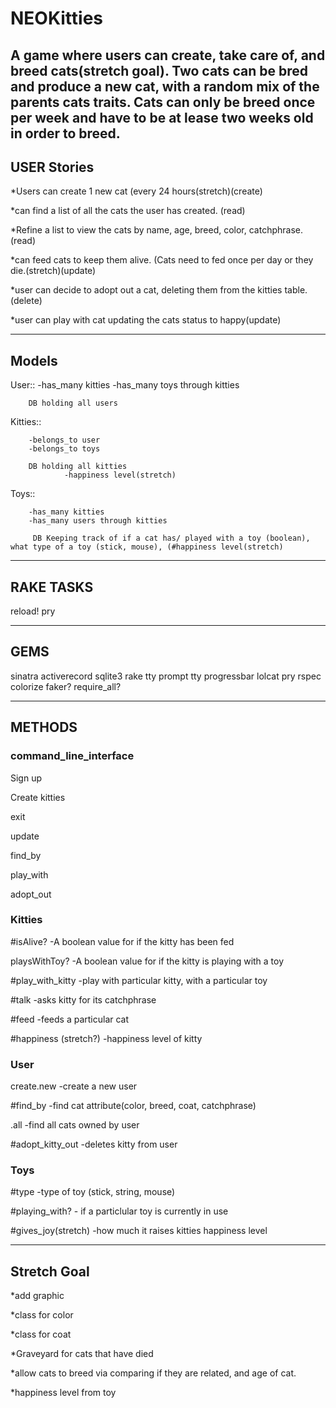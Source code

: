 # NEOKitties

## A game where users can create, take care of, and breed cats(stretch goal). Two cats can be bred and produce a new cat, with a random mix of the parents cats traits. Cats can only be breed once per week and have to be at lease two weeks old in order to breed. 




## USER Stories

*Users can create 1 new cat (every 24 hours(stretch)(create)

*can find a list of all the cats the user has created. (read)

*Refine a list to view the cats by name, age, breed, color, catchphrase.(read)

*can feed cats to keep them alive. (Cats need to fed once per day or they die.(stretch)(update)

*user can decide to adopt out a cat, deleting them from the kitties table.(delete)

*user can play with cat updating the cats status to happy(update)

------------------------------------------------------------------


## Models 

User:: 
        -has_many kitties
        -has_many toys through kitties
        
        DB holding all users

Kitties::

        -belongs_to user
        -belongs_to toys
        
        DB holding all kitties 
                -happiness level(stretch)


Toys::

        -has_many kitties
        -has_many users through kitties
        
         DB Keeping track of if a cat has/ played with a toy (boolean), what type of a toy (stick, mouse), (#happiness level(stretch)


<!-- Adoption::???

        -has_many users through kitties
        
        DB holding all of the kitties available for adoption -->
     
------------------------------------------------------------------

## RAKE TASKS

reload!
pry

------------------------------------------------------------------

## GEMS
sinatra
activerecord
sqlite3
rake
tty prompt
tty progressbar
lolcat
pry
rspec
colorize 
faker?
require_all?

-----------------------------------------------------------------

## METHODS

### command_line_interface

Sign up

Create kitties

exit

update 

find_by

play_with

adopt_out

### Kitties

#isAlive?
        -A boolean value for if the kitty has been fed

playsWithToy?
        -A boolean value for if the kitty is playing with a toy

#play_with_kitty
        -play with particular kitty, with a particular toy

#talk
        -asks kitty for its catchphrase

#feed 
        -feeds a particular cat

#happiness (stretch?)
        -happiness level of kitty

### User

create.new
        -create a new user

#find_by
        -find cat attribute(color, breed, coat, catchphrase)

.all 
        -find all cats owned by user

#adopt_kitty_out
        -deletes kitty from user

### Toys

#type
        -type of toy (stick, string, mouse)

#playing_with?
        - if a particlular toy is currently in use

#gives_joy(stretch)
        -how much it raises kitties happiness level

------------------------------------------------------------------

## Stretch Goal

*add graphic

*class for color

*class for coat

*Graveyard for cats that have died

*allow cats to breed via comparing if they are related, and age of cat. 

*happiness level from toy